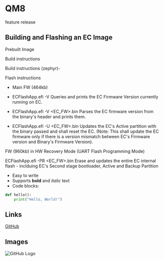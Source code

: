 # QM8
feature release
## Building and Flashing an EC Image
Prebuilt Image

Build instructions

Build instructions (zephyr)-

Flash instructions

- Main FW (464kb)

- ECFlashApp.efi -V Queries and prints the EC Firmware Version currently running on EC.

- ECFlashApp.efi -V <EC_FW>.bin Parses the EC firmware version from the binary's header and prints them.

- ECFlashApp.efi -U <EC_FW>.bin Updates the EC's Active partition with the binary passed and shall reset the EC. (Note: This shall update the EC firmware only if there is a version mismatch between EC's Firmware version and Binary's Firmware Version).

 

FW (960kb) in HW Recovery Mode (UART Flash Programming Mode)

ECFlashApp.efi -PR <EC_FW>.bin Erase and updates the entire EC internal flash - inclduing EC's Second stage bootloader, Active and Backup Partition

- Easy to write
- Supports **bold** and *italic* text
- Code blocks:

```python
def hello():
    print("Hello, World!")
```

## Links

[GitHub](https://github.com)

## Images

![GitHub Logo](https://github.githubassets.com/images/modules/logos_page/GitHub-Mark.png)
